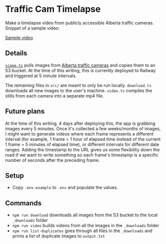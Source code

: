 # Traffic Cam Timelapse
Make a timelapse video from publicly accessible Alberta traffic cameras. Snippet of a sample video:

[Sample video](https://github.com/user-attachments/assets/300d8e07-2bae-4d7f-80f3-8e5d8f30552b)

## Details
[`scape.ts`](/src/scrape.ts) pulls images from [Alberta traffic cameras](https://511.alberta.ca/cctv) and copies them to an S3 bucket. At the time of this writing, this is currently deployed to Railway and triggered at 5 minute intervals.

The remaining files in `src/` are meant to only be run locally. `download.ts` downloads all new images to the user's machine. `video.ts` compiles the stills from each camera into a separate mp4 file.

## Future plans
At the time of this writing, 4 days after deploying this, the app is grabbing images every 5 minutes. Once it's collected a few weeks/months of images, I might want to generate videos where each frame represents a different interval (for example, 1 frame = 1 hour of elapsed time instead of the current 1 frame = 5 minutes of elapsed time), or different intervals for different date ranges. Adding the timestamp to the URL gives us some flexibility down the road if we want to write something so each frame's timestamp is a specific number of seconds after the preceding frame.

## Setup 
* Copy `.env.example` to `.env` and populate the values.

## Commands
* `npm run download` downloads all images from the S3 bucket to the local `_downloads` folder
* `npm run video` builds videos from all the images in the `_downloads` folder
* `npm run list-duplicates` goes through all files in the `_downloads` and prints a list of duplicate images to `output.txt`
